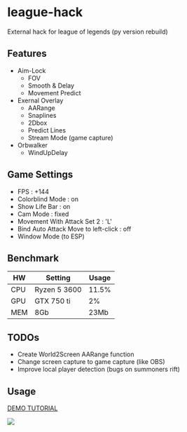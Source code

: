 # league-hack

External hack for league of legends (py version rebuild)

Features
-----
* Aim-Lock
  * FOV
  * Smooth & Delay
  * Movement Predict
* Exernal Overlay
  * AARange
  * Snaplines
  * 2Dbox
  * Predict Lines
  * Stream Mode (game capture)
* Orbwalker
  * WindUpDelay

Game Settings
-----
* FPS : +144
* Colorblind Mode : on
* Show Life Bar : on
* Cam Mode : fixed
* Movement With Attack Set 2 : 'L'
* Bind Auto Attack Move to left-click : off
* Window Mode (to ESP)

Benchmark
-----
| HW  | Setting | Usage |
|-----|---------|-------|
| CPU | Ryzen 5 3600 | 11.5% |
| GPU | GTX 750 ti | 2%    |
| MEM | 8Gb | 23Mb |

TODOs
-----
- Create World2Screen AARange function 
- Change screen capture to game capture (like OBS)
- Improve local player detection (bugs on summoners rift)

Usage
-----
[DEMO TUTORIAL](https://youtu.be/aY9wBfSsf7c)

![](demo.gif)
